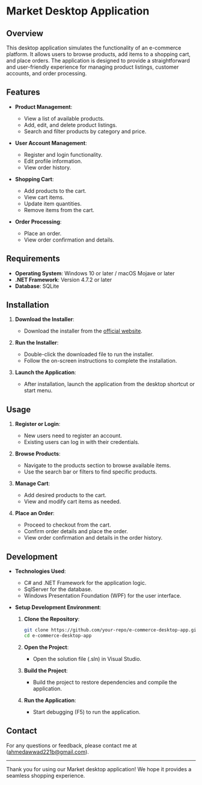 # Market Desktop Application

## Overview
This desktop application simulates the functionality of an e-commerce platform. It allows users to browse products, add items to a shopping cart, and place orders. The application is designed to provide a straightforward and user-friendly experience for managing product listings, customer accounts, and order processing.

## Features
- **Product Management**: 
  - View a list of available products.
  - Add, edit, and delete product listings.
  - Search and filter products by category and price.

- **User Account Management**: 
  - Register and login functionality.
  - Edit profile information.
  - View order history.

- **Shopping Cart**: 
  - Add products to the cart.
  - View cart items.
  - Update item quantities.
  - Remove items from the cart.

- **Order Processing**: 
  - Place an order.
  - View order confirmation and details.

## Requirements
- **Operating System**: Windows 10 or later / macOS Mojave or later
- **.NET Framework**: Version 4.7.2 or later
- **Database**: SQLite

## Installation
1. **Download the Installer**:
   - Download the installer from the [official website](#).

2. **Run the Installer**:
   - Double-click the downloaded file to run the installer.
   - Follow the on-screen instructions to complete the installation.

3. **Launch the Application**:
   - After installation, launch the application from the desktop shortcut or start menu.

## Usage
1. **Register or Login**:
   - New users need to register an account.
   - Existing users can log in with their credentials.

2. **Browse Products**:
   - Navigate to the products section to browse available items.
   - Use the search bar or filters to find specific products.

3. **Manage Cart**:
   - Add desired products to the cart.
   - View and modify cart items as needed.

4. **Place an Order**:
   - Proceed to checkout from the cart.
   - Confirm order details and place the order.
   - View order confirmation and details in the order history.

## Development
- **Technologies Used**:
  - C# and .NET Framework for the application logic.
  - SqlServer for the database.
  - Windows Presentation Foundation (WPF) for the user interface.

- **Setup Development Environment**:
  1. **Clone the Repository**:
     ```sh
     git clone https://github.com/your-repo/e-commerce-desktop-app.git
     cd e-commerce-desktop-app
     ```

  2. **Open the Project**:
     - Open the solution file (.sln) in Visual Studio.

  3. **Build the Project**:
     - Build the project to restore dependencies and compile the application.

  4. **Run the Application**:
     - Start debugging (F5) to run the application.

## Contact
For any questions or feedback, please contact me at (ahmedawwad221b@gmail.com).

---

Thank you for using our Market desktop application! We hope it provides a seamless shopping experience.
